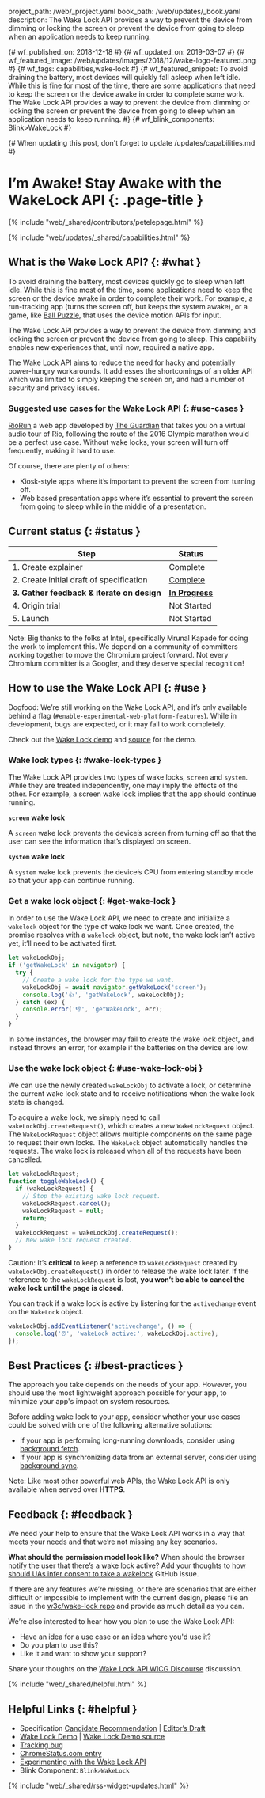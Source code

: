 project_path: /web/_project.yaml
book_path: /web/updates/_book.yaml
description: The Wake Lock API provides a way to prevent the device from dimming or locking the screen or prevent the device from going to sleep when an application needs to keep running.

{# wf_published_on: 2018-12-18 #}
{# wf_updated_on: 2019-03-07 #}
{# wf_featured_image: /web/updates/images/2018/12/wake-logo-featured.png #}
{# wf_tags: capabilities,wake-lock #}
{# wf_featured_snippet: To avoid draining the battery, most devices will quickly fall asleep when left idle. While this is fine for most of the time, there are some applications that need to keep the screen or the device awake in order to complete some work. The Wake Lock API provides a way to prevent the device from dimming or locking the screen or prevent the device from going to sleep when an application needs to keep running.  #}
{# wf_blink_components: Blink>WakeLock #}

{# When updating this post, don't forget to update /updates/capabilities.md #}

# I’m Awake! Stay Awake with the WakeLock API {: .page-title }

{% include "web/_shared/contributors/petelepage.html" %}

<div class="clearfix"></div>

{% include "web/updates/_shared/capabilities.html" %}

## What is the Wake Lock API? {: #what }

To avoid draining the battery, most devices quickly go to sleep when left
idle. While this is fine most of the time, some applications need to keep the
screen or the device awake in order to complete their work. For example, a
run-tracking app (turns the screen off, but keeps the system awake), or a game,
like [Ball Puzzle](https://ball-puzzle.appspot.com/), that uses the device
motion APIs for input.

The Wake Lock API provides a way to prevent the device from dimming and
locking the screen or prevent the device from going to sleep. This capability
enables new experiences that, until now, required a native app.

The Wake Lock API aims to reduce the need for hacky and potentially
power-hungry workarounds. It addresses the shortcomings of an older API
which was limited to simply keeping the screen on, and had a number of
security and privacy issues.

### Suggested use cases for the Wake Lock API {: #use-cases }

[RioRun](https://www.theguardian.com/sport/2016/aug/06/rio-running-app-marathon-course-riorun) a web app developed by
[The Guardian](https://www.theguardian.com/)
that takes you on a virtual audio tour of Rio, following the route of the 2016
Olympic marathon would be a perfect use case. Without wake locks, your screen
will turn off frequently, making it hard to use.

Of course, there are plenty of others:

* Kiosk-style apps where it’s important to prevent the screen from turning off.
* Web based presentation apps where it’s essential to prevent the screen
  from going to sleep while in the middle of a presentation.


## Current status {: #status }

| Step                                       | Status                       |
| ------------------------------------------ | ---------------------------- |
| 1. Create explainer                        | Complete                     |
| 2. Create initial draft of specification   | [Complete][spec-ed]          |
| **3. Gather feedback & iterate on design** | [**In Progress**](#feedback) |
| 4. Origin trial                            | Not Started                  |
| 5. Launch                                  | Not Started                  |


Note: Big thanks to the folks at Intel, specifically Mrunal Kapade for doing
the work to implement this. We depend on a community of committers working
together to move the Chromium project forward. Not every Chromium committer
is a Googler, and they deserve special recognition!


## How to use the Wake Lock API {: #use }

Dogfood: We’re still working on the Wake Lock API, and it’s only available
behind a flag (`#enable-experimental-web-platform-features`). While in
development, bugs are expected, or it may fail to work completely.

Check out the [Wake Lock demo][demo] and [source][demo-source] for the demo.


### Wake lock types {: #wake-lock-types }

The Wake Lock API provides two types of wake locks, `screen` and `system`.
While they are treated independently, one may imply the effects of the other.
For example, a screen wake lock implies that the app should continue running.


<div class="attempt-left" id="wake-lock-screen">
  <b><code>screen</code> wake lock</b>
  <p>
    A <code>screen</code> wake lock prevents the device’s screen from turning
    off so that the user can see the information that’s displayed on screen.
  </p>
</div>
<div class="attempt-right" id="wake-lock-system">
  <b><code>system</code> wake lock</b>
  <p>
    A <code>system</code> wake lock prevents the device’s CPU from entering
    standby mode so that your app can continue running.
  </p>
</div>


### Get a wake lock object {: #get-wake-lock }

In order to use the Wake Lock API, we need to create and initialize a
`wakelock` object for the type of wake lock we want. Once created, the promise
resolves with a `wakelock` object, but note, the wake lock isn’t active yet,
it’ll need to be activated first.


```js
let wakeLockObj;
if ('getWakeLock' in navigator) {
  try {
    // Create a wake lock for the type we want.
    wakeLockObj = await navigator.getWakeLock('screen');
    console.log('👍', 'getWakeLock', wakeLockObj);
  } catch (ex) {
    console.error('👎', 'getWakeLock', err);
  }
}
```

In some instances, the browser may fail to create the wake lock object, and
instead throws an error, for example if the batteries on the device are low.


### Use the wake lock object {: #use-wake-lock-obj }

We can use the newly created `wakeLockObj` to activate a lock, or determine
the current wake lock state and to receive notifications when the wake lock
state is changed.

To acquire a wake lock, we simply need to call `wakeLockObj.createRequest()`,
which creates a new `WakeLockRequest` object. The `WakeLockRequest` object
allows multiple components on the same page to request their own locks. The
`WakeLock` object automatically handles the requests. The wake lock is
released when all of the requests have been cancelled.


```js
let wakeLockRequest;
function toggleWakeLock() {
  if (wakeLockRequest) {
    // Stop the existing wake lock request.
    wakeLockRequest.cancel();
    wakeLockRequest = null;
    return;
  }
  wakeLockRequest = wakeLockObj.createRequest();
  // New wake lock request created.
}
```

Caution: It’s **critical** to keep a reference to `wakeLockRequest`
created by  `wakeLockObj.createRequest()`  in order to release the wake lock
later. If the reference to the `wakeLockRequest` is lost, **you won’t be able to
cancel the wake lock until the page is closed**.

You can track if a wake lock is active by listening for the `activechange`
event on the `WakeLock` object.

```js
wakeLockObj.addEventListener('activechange', () => {
  console.log('⏰', 'wakeLock active:', wakeLockObj.active);
});
```


## Best Practices {: #best-practices }

The approach you take depends on the needs of your app. However, you should use
the most lightweight approach possible for your app, to minimize your app's
impact on system resources.

Before adding wake lock to your app, consider whether your use cases could
be solved with one of the following alternative solutions:

* If your app is performing long-running downloads, consider using
  [background fetch](/web/updates/2018/12/background-fetch).
* If your app is synchronizing data from an external server, consider using
  [background sync](/web/updates/2015/12/background-sync).

Note: Like most other powerful web APIs, the Wake Lock API is only available
when served over **HTTPS**.


## Feedback {: #feedback }

We need your help to ensure that the Wake Lock API works in a way that meets
your needs and that we’re not missing any key scenarios.

**What should the permission model look like?** When should the browser
notify the user that there’s a wake lock active? Add your thoughts to
[how should UAs infer consent to take a wakelock](https://github.com/w3c/wake-lock/issues/140)
GitHub issue.

If there are any features we’re missing, or there are scenarios that are either
difficult or impossible to implement with the current design, please file an
issue in the [w3c/wake-lock repo][issues] and provide as much detail as you can.

We’re also interested to hear how you plan to use the Wake Lock API:

* Have an idea for a use case or an idea where you'd use it?
* Do you plan to use this?
* Like it and want to show your support?

Share your thoughts on the [Wake Lock API WICG Discourse][wicg-discourse]
discussion.

{% include "web/_shared/helpful.html" %}

## Helpful Links {: #helpful }

* Specification [Candidate Recommendation][spec-cr] | [Editor’s Draft][spec-ed]
* [Wake Lock Demo][demo] | [Wake Lock Demo source][demo-source]
* [Tracking bug][cr-bug]
* [ChromeStatus.com entry][cr-status]
* [Experimenting with the Wake Lock API](https://medium.com/dev-channel/experimenting-with-the-wake-lock-api-b6f42e0a089f)
* Blink Component: `Blink>WakeLock`


{% include "web/_shared/rss-widget-updates.html" %}

[spec-ed]: https://w3c.github.io/wake-lock/
[spec-cr]: https://www.w3.org/TR/wake-lock/
[demo]: https://wake-lock.glitch.me/
[demo-source]: https://glitch.com/edit/#!/wake-lock?path=wakelock.js
[cr-bug]: https://bugs.chromium.org/p/chromium/issues/detail?id=257511
[cr-status]: https://www.chromestatus.com/features/4636879949398016
[issues]: https://github.com/w3c/wake-lock/issues
[wicg-discourse]: https://discourse.wicg.io/t/wake-lock-api-suppressing-power-management-screensavers/769
